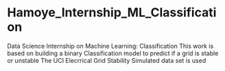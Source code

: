 # Hamoye_Internship_ML_Classification
Data Science Internship on Machine Learning: Classification
This work is based on building a binary Classification model to predict if a grid is stable or unstable
The UCI Elecrrical Grid Stability Simulated data set is used
